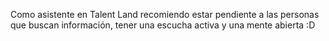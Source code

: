 Como asistente en Talent Land recomiendo estar pendiente
a las personas que buscan información, tener una escucha
activa y una mente abierta :D
